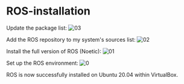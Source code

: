 # ROS-installation

Update the package list:
![03](https://github.com/user-attachments/assets/98080a8a-7428-4bdd-b10c-d109289695bd)


Add the ROS repository to my system's sources list:
![02](https://github.com/user-attachments/assets/4fa96920-484e-43cb-9f8d-6788f3eaf6fd)

Install the full version of ROS (Noetic):
![01](https://github.com/user-attachments/assets/0482ae24-344c-4483-8462-4d9bae257622)

Set up the ROS environment:
![0](https://github.com/user-attachments/assets/7e37ef47-af9a-4629-8639-adc29f7a4656)

 ROS is now successfully installed on Ubuntu 20.04 within VirtualBox.
